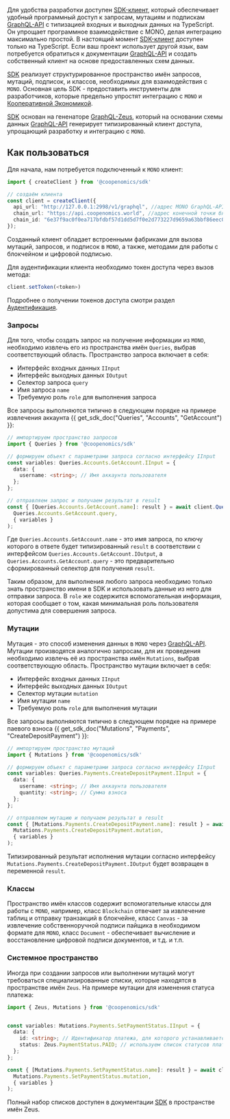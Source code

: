 Для удобства разработки доступен [SDK-клиент](/sdk), который обеспечивает удобный программный доступ к запросам, мутациям и подпискам [GraphQL-API](/graphql) с типизацией входных и выходных данных на TypeScript. Он упрощает программное взаимодействие с MONO, делая интеграцию максимально простой. В настоящий момент [SDK-клиент](/sdk) доступен только на TypeScript. Если ваш проект использует другой язык, вам потребуется обратиться к документации [GraphQL-API](/graphql) и создать собственный клиент на основе предоставленных схем данных.

[SDK](/sdk) реализует структурированное пространство имён запросов, мутаций, подписок, и классов, необходимых для взаимодействия с `MONO`. Основная цель SDK - предоставить инструменты для разработчиков, которые предельно упростят интеграцию с `MONO` и [Кооперативной Экономикой](https://coopenomics.world).

[SDK](/sdk) основан на гененаторе [GraphQL-Zeus](https://github.com/graphql-editor/graphql-zeus), который на основании схемы данных [GraphQL-API](/graphql) генерирует типизированный клиент доступа, упрощающий разработку и интеграцию с `MONO`. 

## Как пользоваться

Для начала, нам потребуется подключенный к `MONO` клиент: 

```ts
import { createClient } from '@coopenomics/sdk'

// создаём клиента
const client = createClient({
  api_url: "http://127.0.0.1:2998/v1/graphql", //адрес MONO GraphQL-API
  chain_url: "https://api.coopenomics.world", //адрес конечной точки блокчейна
  chain_id: "6e37f9ac0f0ea717bfdbf57d1dd5d7f0e2d773227d9659a63bbf86eec0326c1b", //идентификатор цепочки публичной сети
});

```

Созданный клиент обладает встроенными фабриками для вызова мутаций, запросов, и подписок в `MONO`, а также, методами для работы с блокчейном и цифровой подписью. 

Для аудентификации клиента необходимо токен доступа через вызов метода:

```ts
client.setToken(<token>)
```

Подробнее о получении токенов доступа смотри раздел [Аудентификация](/documentation/auth).


### Запросы
Для того, чтобы создать запрос на получение информации из `MONO`, необходимо извлечь его из пространства имён `Queries`, выбрав соответствующий область. Пространство запроса включает в себя:

- Интерфейс входных данных `IInput`
- Интерфейс выходных данных `IOutput`
- Селектор запроса `query`
- Имя запроса `name`
- Требуемую роль `role` для выполнения запроса

Все запросы выполняются типично в следующем порядке на примере извлечения аккаунта {{ get_sdk_doc("Queries", "Accounts", "GetAccount") }}:

```ts
// импортируем пространство запросов
import { Queries } from '@coopenomics/sdk'

// формируем объект с параметрами запроса согласно интерфейсу IInput
const variables: Queries.Accounts.GetAccount.IInput = {
  data: {
    username: <string>; // Имя аккаунта пользователя
  };
};

// отправляем запрос и получаем результат в result
const { [Queries.Accounts.GetAccount.name]: result } = await client.Query(
  Queries.Accounts.GetAccount.query,
  { variables }
);

```

Где `Queries.Accounts.GetAccount.name` - это имя запроса, по ключу которого в ответе будет типизированный `result` в соответствии с интерфейсом `Queries.Accounts.GetAccount.IOutput`, а `Queries.Accounts.GetAccount.query` - это предварительно сформированный селектор для получения `result`. 

Таким образом, для выполнения любого запроса необходимо только знать пространство имени в SDK и использовать данные из него для отправки запроса. В `role` же содержится вспомогательная информация, которая сообщает о том, какая минимальная роль пользователя допустима для совершения запроса. 


### Мутации
Мутация - это способ изменения данных в `MONO` через [GraphQL-API](/graphql). Мутации производятся аналогично запросам, для их проведения необходимо извлечь её из пространства имён `Mutations`, выбрав соответствующую область. Пространство мутации включает в себя:

- Интерфейс входных данных `IInput`
- Интерфейс выходных данных `IOutput`
- Селектор мутации `mutation`
- Имя мутации `name`
- Требуемую роль `role` для выполнения мутации

Все запросы выполняются типично в следующем порядке на примере паевого взноса {{ get_sdk_doc("Mutations", "Payments", "CreateDepositPayment") }}:

```ts
// импортируем пространство мутаций
import { Mutations } from '@coopenomics/sdk'

// формируем объект с параметрами запроса согласно интерфейсу IInput
const variables: Queries.Payments.CreateDepositPayment.IInput = {
  data: {
    username: <string>; // Имя аккаунта пользователя
    quantity: <string>; // Сумма взноса
  };
};

// отправляем мутацию и получаем результат в result
const { [Mutations.Payments.CreateDepositPayment.name]: result } = await client.Query(
  Mutations.Payments.CreateDepositPayment.mutation,
  { variables }
);

```
Типизированный результат исполнения мутации согласно интерфейсу `Mutations.Payments.CreateDepositPayment.IOutput` будет возвращен в переменной `result`. 


### Классы

Пространство имён классов содержит вспомогательные классы для работы с `MONO`, например, класс `Blockchain` отвечает за извлечение таблиц и отправку транзакций в блокчейне, класс `Canvas` - за извлечение собственноручной подписи пайщика в необходимом формате для `MONO`, класс `Document` - обеспечивает вычисление и восстановление цифровой подписи документов, и т.д. и т.п.



### Системное пространство

Иногда при создании запросов или выполнении мутаций могут требоваться специализированные списки, которые находятся в пространстве имён `Zeus`. На примере мутации для изменения статуса платежа:

```ts
import { Zeus, Mutations } from '@coopenomics/sdk'


const variables: Mutations.Payments.SetPaymentStatus.IInput = {
  data: {
    id: <string>; // Идентификатор платежа, для которого устанавливается статус
    status: Zeus.PaymentStatus.PAID; // используем список статусов платежей для указания оплаченного платежа
  };
};

const { [Mutations.Payments.SetPaymentStatus.name]: result } = await client.Mutation(
  Mutations.Payments.SetPaymentStatus.mutation,
  { variables }
);
```

Полный набор списков доступен в документации [SDK](/documentation/sdk) в пространстве имён Zeus. 



